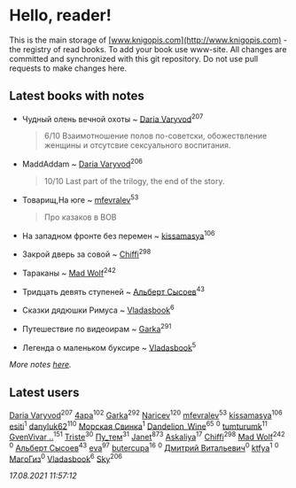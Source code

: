 # Hello, reader!
This is the main storage of [www.knigopis.com](http://www.knigopis.com) - the registry of read books.
To add your book use www-site. All changes are committed and synchronized with this git repository.
Do not use pull requests to make changes here.


## Latest books with notes
* Чудный олень вечной охоты ~ [Daria Varyvod](users/829/829893410524253-facebook)<sup>207</sup>
    > 6/10 Взаимотношение полов по-советски, обожествление женщины и отсутсвие сексуального воспитания.

* MaddAddam ~ [Daria Varyvod](users/829/829893410524253-facebook)<sup>206</sup>
    > 10/10 Last part of the trilogy, the end of the story.

* Товарищ,На юге ~ [mfevralev](users/140/140966150-vkontakte)<sup>53</sup>
    > Про казаков в ВОВ

* На западном фронте без перемен ~ [kissamasya](users/684/68439978-vkontakte)<sup>106</sup>

* Закрой дверь за совой ~ [Chiffi](users/105/105831994080785626680-google)<sup>298</sup>

* Тараканы ~ [Mad Wolf](users/947/94738840-vkontakte)<sup>242</sup>

* Тридцать девять ступеней ~ [Альберт Сысоев](users/474/47446642-vkontakte)<sup>43</sup>

* Сказки дядюшки Римуса ~ [Vladasbook](users/221/221759364-yandex)<sup>6</sup>

* Путешествие по видеоирам ~ [Garka](users/115/115753719718250012620-google)<sup>291</sup>

* Легенда о маленьком буксире ~ [Vladasbook](users/221/221759364-yandex)<sup>5</sup>


_More notes [here](latest_books_with_notes.md)._


## Latest users
[Daria Varyvod](users/829/829893410524253-facebook)<sup>207</sup> 
[4apa](users/117/117392596378069249667-google)<sup>102</sup> 
[Garka](users/115/115753719718250012620-google)<sup>292</sup> 
[Naricev](users/107/107090515204537133928-google)<sup>120</sup> 
[mfevralev](users/140/140966150-vkontakte)<sup>53</sup> 
[kissamasya](users/684/68439978-vkontakte)<sup>106</sup> 
[esiti](users/463/463509228-vkontakte)<sup>1</sup> 
[danyluk62](users/374/374149854-vkontakte)<sup>110</sup> 
[Морская Свинка](users/147/1474032679114725758-mailru)<sup>1</sup> 
[Dandelion_Wine](users/586/58602788-vkontakte)<sup>65</sup> 
[](users/651/651537773-vkontakte)<sup>0</sup> 
[tumturumk](users/135/135685382-vkontakte)<sup>11</sup> 
[GvenVivar ..](users/158/158266434925901-facebook)<sup>151</sup> 
[Triste](users/517/5175580462988229760-mailru)<sup>30</sup> 
[Пу_тем](users/344/3448154788585127-facebook)<sup>31</sup> 
[Janet](users/108/108113656204404967440-google)<sup>873</sup> 
[Askaliya](users/326/326783541-vkontakte)<sup>17</sup> 
[Chiffi](users/105/105831994080785626680-google)<sup>298</sup> 
[Mad Wolf](users/947/94738840-vkontakte)<sup>242</sup> 
[](users/112/112028192141409506684-google)<sup>0</sup> 
[Альберт Сысоев](users/474/47446642-vkontakte)<sup>43</sup> 
[eva](users/111/111656270551033014778-google)<sup>97</sup> 
[butercupa](users/193/193697993-vkontakte)<sup>16</sup> 
[](users/371/371631802-vkontakte)<sup>0</sup> 
[Дмитрий Витальевич](users/116/116650782618177766821-google)<sup>0</sup> 
[ktfya](users/954/954200493-yandex)<sup>1</sup> 
[](users/113/113255936223461038506-google)<sup>0</sup> 
[МагоГиз](users/106/106082567795743405861-google)<sup>0</sup> 
[Vladasbook](users/221/221759364-yandex)<sup>6</sup> 
[Sky](users/118/118049897850017649660-googleplus)<sup>206</sup> 


_17.08.2021 11:57:12_
